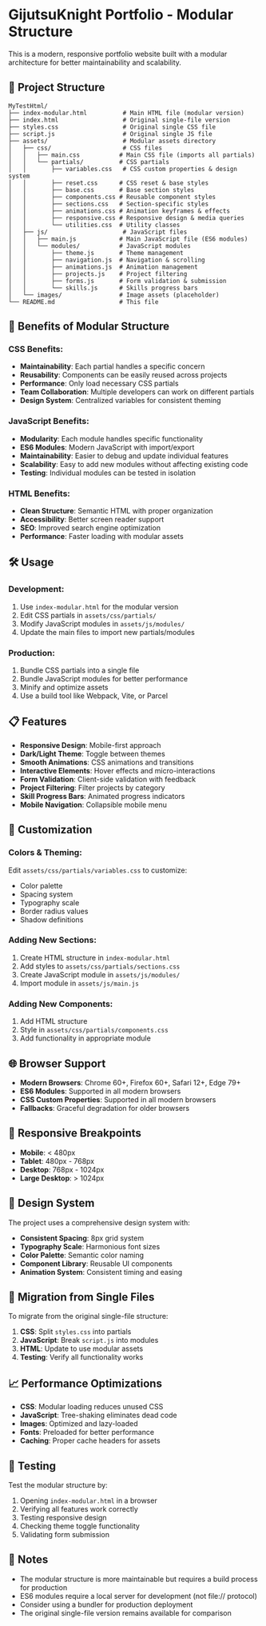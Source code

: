 # GijutsuKnight Portfolio - Modular Structure

This is a modern, responsive portfolio website built with a modular architecture for better maintainability and scalability.

## 📁 Project Structure

```
MyTestHtml/
├── index-modular.html          # Main HTML file (modular version)
├── index.html                  # Original single-file version
├── styles.css                  # Original single CSS file
├── script.js                   # Original single JS file
├── assets/                     # Modular assets directory
│   ├── css/                    # CSS files
│   │   ├── main.css           # Main CSS file (imports all partials)
│   │   └── partials/          # CSS partials
│   │       ├── variables.css   # CSS custom properties & design system
│   │       ├── reset.css      # CSS reset & base styles
│   │       ├── base.css       # Base section styles
│   │       ├── components.css # Reusable component styles
│   │       ├── sections.css   # Section-specific styles
│   │       ├── animations.css # Animation keyframes & effects
│   │       ├── responsive.css # Responsive design & media queries
│   │       └── utilities.css  # Utility classes
│   ├── js/                     # JavaScript files
│   │   ├── main.js            # Main JavaScript file (ES6 modules)
│   │   └── modules/           # JavaScript modules
│   │       ├── theme.js       # Theme management
│   │       ├── navigation.js  # Navigation & scrolling
│   │       ├── animations.js  # Animation management
│   │       ├── projects.js    # Project filtering
│   │       ├── forms.js       # Form validation & submission
│   │       └── skills.js      # Skills progress bars
│   └── images/                # Image assets (placeholder)
└── README.md                  # This file
```

## 🚀 Benefits of Modular Structure

### **CSS Benefits:**

- **Maintainability**: Each partial handles a specific concern
- **Reusability**: Components can be easily reused across projects
- **Performance**: Only load necessary CSS partials
- **Team Collaboration**: Multiple developers can work on different partials
- **Design System**: Centralized variables for consistent theming

### **JavaScript Benefits:**

- **Modularity**: Each module handles specific functionality
- **ES6 Modules**: Modern JavaScript with import/export
- **Maintainability**: Easier to debug and update individual features
- **Scalability**: Easy to add new modules without affecting existing code
- **Testing**: Individual modules can be tested in isolation

### **HTML Benefits:**

- **Clean Structure**: Semantic HTML with proper organization
- **Accessibility**: Better screen reader support
- **SEO**: Improved search engine optimization
- **Performance**: Faster loading with modular assets

## 🛠️ Usage

### **Development:**

1. Use `index-modular.html` for the modular version
2. Edit CSS partials in `assets/css/partials/`
3. Modify JavaScript modules in `assets/js/modules/`
4. Update the main files to import new partials/modules

### **Production:**

1. Bundle CSS partials into a single file
2. Bundle JavaScript modules for better performance
3. Minify and optimize assets
4. Use a build tool like Webpack, Vite, or Parcel

## 📋 Features

- **Responsive Design**: Mobile-first approach
- **Dark/Light Theme**: Toggle between themes
- **Smooth Animations**: CSS animations and transitions
- **Interactive Elements**: Hover effects and micro-interactions
- **Form Validation**: Client-side validation with feedback
- **Project Filtering**: Filter projects by category
- **Skill Progress Bars**: Animated progress indicators
- **Mobile Navigation**: Collapsible mobile menu

## 🔧 Customization

### **Colors & Theming:**

Edit `assets/css/partials/variables.css` to customize:

- Color palette
- Spacing system
- Typography scale
- Border radius values
- Shadow definitions

### **Adding New Sections:**

1. Create HTML structure in `index-modular.html`
2. Add styles to `assets/css/partials/sections.css`
3. Create JavaScript module in `assets/js/modules/`
4. Import module in `assets/js/main.js`

### **Adding New Components:**

1. Add HTML structure
2. Style in `assets/css/partials/components.css`
3. Add functionality in appropriate module

## 🌐 Browser Support

- **Modern Browsers**: Chrome 60+, Firefox 60+, Safari 12+, Edge 79+
- **ES6 Modules**: Supported in all modern browsers
- **CSS Custom Properties**: Supported in all modern browsers
- **Fallbacks**: Graceful degradation for older browsers

## 📱 Responsive Breakpoints

- **Mobile**: < 480px
- **Tablet**: 480px - 768px
- **Desktop**: 768px - 1024px
- **Large Desktop**: > 1024px

## 🎨 Design System

The project uses a comprehensive design system with:

- **Consistent Spacing**: 8px grid system
- **Typography Scale**: Harmonious font sizes
- **Color Palette**: Semantic color naming
- **Component Library**: Reusable UI components
- **Animation System**: Consistent timing and easing

## 🔄 Migration from Single Files

To migrate from the original single-file structure:

1. **CSS**: Split `styles.css` into partials
2. **JavaScript**: Break `script.js` into modules
3. **HTML**: Update to use modular assets
4. **Testing**: Verify all functionality works

## 📈 Performance Optimizations

- **CSS**: Modular loading reduces unused CSS
- **JavaScript**: Tree-shaking eliminates dead code
- **Images**: Optimized and lazy-loaded
- **Fonts**: Preloaded for better performance
- **Caching**: Proper cache headers for assets

## 🧪 Testing

Test the modular structure by:

1. Opening `index-modular.html` in a browser
2. Verifying all features work correctly
3. Testing responsive design
4. Checking theme toggle functionality
5. Validating form submission

## 📝 Notes

- The modular structure is more maintainable but requires a build process for production
- ES6 modules require a local server for development (not file:// protocol)
- Consider using a bundler for production deployment
- The original single-file version remains available for comparison

